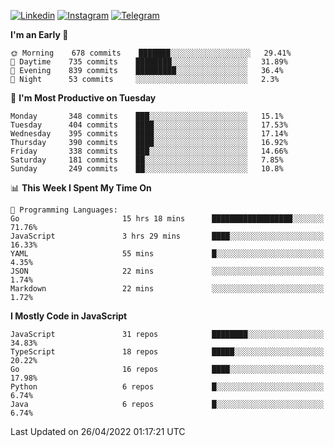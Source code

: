 [![Linkedin](https://img.shields.io/badge/-Archie-blue?style=flat-square&labelColor=gray&logo=Linkedin&logoColor=white&link=https://www.linkedin.com/in/archisdi)](https://www.linkedin.com/in/archisdi)
[![Instagram](https://img.shields.io/badge/-@archisdi-orange?style=flat-square&labelColor=gray&logo=Instagram&logoColor=white&link=https://www.instagram.com/archisdi)](https://www.instagram.com/archisdi)
[![Telegram](https://img.shields.io/badge/-aai-informational?style=flat-square&labelColor=gray&logo=telegram&logoColor=white&link=https://t.me/archisdi)](https://t.me/archisdi)

<!--START_SECTION:waka-->
**I'm an Early 🐤** 

```text
🌞 Morning    678 commits    ███████░░░░░░░░░░░░░░░░░░   29.41% 
🌆 Daytime    735 commits    ████████░░░░░░░░░░░░░░░░░   31.89% 
🌃 Evening    839 commits    █████████░░░░░░░░░░░░░░░░   36.4% 
🌙 Night      53 commits     ░░░░░░░░░░░░░░░░░░░░░░░░░   2.3%

```
📅 **I'm Most Productive on Tuesday** 

```text
Monday       348 commits    ███░░░░░░░░░░░░░░░░░░░░░░   15.1% 
Tuesday      404 commits    ████░░░░░░░░░░░░░░░░░░░░░   17.53% 
Wednesday    395 commits    ████░░░░░░░░░░░░░░░░░░░░░   17.14% 
Thursday     390 commits    ████░░░░░░░░░░░░░░░░░░░░░   16.92% 
Friday       338 commits    ███░░░░░░░░░░░░░░░░░░░░░░   14.66% 
Saturday     181 commits    ██░░░░░░░░░░░░░░░░░░░░░░░   7.85% 
Sunday       249 commits    ██░░░░░░░░░░░░░░░░░░░░░░░   10.8%

```


📊 **This Week I Spent My Time On** 

```text
💬 Programming Languages: 
Go                       15 hrs 18 mins      ██████████████████░░░░░░░   71.76% 
JavaScript               3 hrs 29 mins       ████░░░░░░░░░░░░░░░░░░░░░   16.33% 
YAML                     55 mins             █░░░░░░░░░░░░░░░░░░░░░░░░   4.35% 
JSON                     22 mins             ░░░░░░░░░░░░░░░░░░░░░░░░░   1.74% 
Markdown                 22 mins             ░░░░░░░░░░░░░░░░░░░░░░░░░   1.72%

```

**I Mostly Code in JavaScript** 

```text
JavaScript               31 repos            ████████░░░░░░░░░░░░░░░░░   34.83% 
TypeScript               18 repos            █████░░░░░░░░░░░░░░░░░░░░   20.22% 
Go                       16 repos            ████░░░░░░░░░░░░░░░░░░░░░   17.98% 
Python                   6 repos             █░░░░░░░░░░░░░░░░░░░░░░░░   6.74% 
Java                     6 repos             █░░░░░░░░░░░░░░░░░░░░░░░░   6.74%

```



 Last Updated on 26/04/2022 01:17:21 UTC
<!--END_SECTION:waka-->